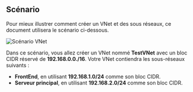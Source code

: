 ## <a name="scenario"></a>Scénario

Pour mieux illustrer comment créer un VNet et des sous réseaux, ce document utilisera le scénario ci-dessous.

![Scénario VNet](./media/virtual-networks-create-vnet-scenario-include/vnet-scenario.png)

Dans ce scénario, vous allez créer un VNet nommé **TestVNet** avec un bloc CIDR réservé de **192.168.0.0./16**. Votre VNet contiendra les sous-réseaux suivants : 

- **FrontEnd**, en utilisant **192.168.1.0/24** comme son bloc CIDR.
- **Serveur principal**, en utilisant **192.168.2.0/24** comme son bloc CIDR.

 